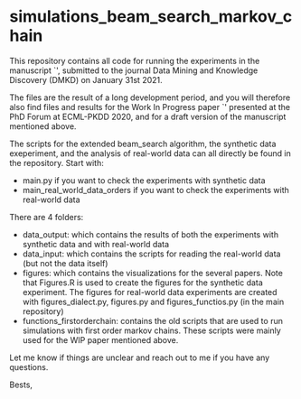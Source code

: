# simulations_beam_search_markov_chain

This repository contains all code for running the experiments in the manuscript `', submitted to the journal Data Mining and Knowledge Discovery (DMKD) on January 31st 2021. 

The files are the result of a long development period, and you will therefore also find files and results for the Work In Progress paper `' presented at the PhD Forum at ECML-PKDD 2020, and for a draft version of the manuscript mentioned above.

The scripts for the extended beam_search algorithm, the synthetic data exeperiment, and the analysis of real-world data can all directly be found in the repository. Start with:

- main.py if you want to check the experiments with synthetic data
- main_real_world_data_orders if you want to check the experiments with real-world data

There are 4 folders:

- data_output: which contains the results of both the experiments with synthetic data and with real-world data
- data_input: which contains the scripts for reading the real-world data (but not the data itself)
- figures: which contains the visualizations for the several papers. Note that Figures.R is used to create the figures for the synthetic data experiment. The figures for real-world data experiments are created with figures_dialect.py, figures.py and figures_functios.py (in the main repository)
- functions_firstorderchain: contains the old scripts that are used to run simulations with first order markov chains. These scripts were mainly used for the WIP paper mentioned above.

Let me know if things are unclear and reach out to me if you have any questions.

Bests,
